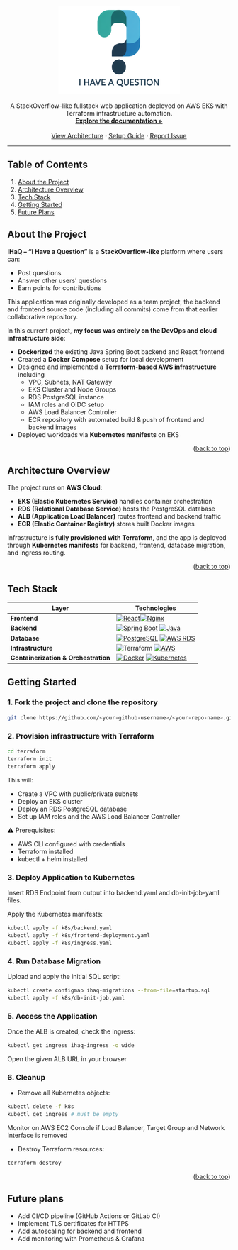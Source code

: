 <a id="readme-top"></a>

<div align="center">
  <img src="./frontend/images/logo.PNG" alt="Project Logo" width="275" height="200">
  <p align="center">
    A StackOverflow-like fullstack web application deployed on AWS EKS with Terraform infrastructure automation.
    <br />
    <a href="#about-the-project"><strong>Explore the documentation »</strong></a>
    <br />
    <br />
    <a href="#architecture-overview">View Architecture</a>
    ·
    <a href="#getting-started">Setup Guide</a>
    ·
    <a href="https://github.com/szabodorka/terraform-eks-fullstack-app/issues">Report Issue</a>
  </p>
</div>

---

## Table of Contents

1. [About the Project](#about-the-project)
2. [Architecture Overview](#architecture-overview)
3. [Tech Stack](#tech-stack)
4. [Getting Started](#getting-started)
5. [Future Plans](#future-plans)

## About the Project

**IHaQ – “I Have a Question”** is a **StackOverflow-like** platform where users can:

- Post questions
- Answer other users’ questions
- Earn points for contributions

This application was originally developed as a team project, the backend and frontend source code (including all commits) come from that earlier collaborative repository.

In this current project, **my focus was entirely on the DevOps and cloud infrastructure side**:

- **Dockerized** the existing Java Spring Boot backend and React frontend
- Created a **Docker Compose** setup for local development
- Designed and implemented a **Terraform-based AWS infrastructure** including
  - VPC, Subnets, NAT Gateway
  - EKS Cluster and Node Groups
  - RDS PostgreSQL instance
  - IAM roles and OIDC setup
  - AWS Load Balancer Controller
  - ECR repository with automated build & push of frontend and backend images
- Deployed workloads via **Kubernetes manifests** on EKS

<p align="right">(<a href="#readme-top">back to top</a>)</p>

## Architecture Overview

The project runs on **AWS Cloud**:

- **EKS (Elastic Kubernetes Service)** handles container orchestration
- **RDS (Relational Database Service)** hosts the PostgreSQL database
- **ALB (Application Load Balancer)** routes frontend and backend traffic
- **ECR (Elastic Container Registry)** stores built Docker images

Infrastructure is **fully provisioned with Terraform**, and the app is deployed through **Kubernetes manifests** for backend, frontend, database migration, and ingress routing.

<!-- _(Network diagram could be inserted here.)_ -->

<p align="right">(<a href="#readme-top">back to top</a>)</p>

## Tech Stack

| Layer                                | Technologies                                                                                                                                                                                                                                                                                |
| ------------------------------------ | ------------------------------------------------------------------------------------------------------------------------------------------------------------------------------------------------------------------------------------------------------------------------------------------- |
| **Frontend**                         | [![React](https://img.shields.io/badge/React-20232A?style=for-the-badge&logo=react&logoColor=61DAFB)](https://react.dev)[![Nginx](https://img.shields.io/badge/Nginx-009639?style=for-the-badge&logo=nginx&logoColor=white)](https://nginx.org)                                             |
| **Backend**                          | [![Spring Boot](https://img.shields.io/badge/Spring%20Boot-6DB33F?style=for-the-badge&logo=springboot&logoColor=white)](https://spring.io/projects/spring-boot) [![Java](https://img.shields.io/badge/Java-ED8B00?style=for-the-badge&logo=openjdk&logoColor=white)](https://www.java.com)  |
| **Database**                         | [![PostgreSQL](https://img.shields.io/badge/PostgreSQL-316192?style=for-the-badge&logo=postgresql&logoColor=white)](https://www.postgresql.org) [![AWS RDS](https://img.shields.io/badge/AWS%20RDS-527FFF?style=for-the-badge&logo=amazonrds&logoColor=white)](https://aws.amazon.com/rds/) |
| **Infrastructure**                   | ![Terraform](https://img.shields.io/badge/Terraform-844FBA?style=for-the-badge&logo=terraform&logoColor=white) [![AWS](https://img.shields.io/badge/AWS-232F3E?style=for-the-badge&logo=amazonaws&logoColor=white)](https://aws.amazon.com)                                                 |
| **Containerization & Orchestration** | [![Docker](https://img.shields.io/badge/Docker-2496ED?style=for-the-badge&logo=docker&logoColor=white)](https://www.docker.com) [![Kubernetes](https://img.shields.io/badge/Kubernetes-326CE5?style=for-the-badge&logo=kubernetes&logoColor=white)](https://kubernetes.io)                  |

## Getting Started

### 1. Fork the project and clone the repository

```bash
git clone https://github.com/<your-github-username>/<your-repo-name>.git
```

### 2. Provision infrastructure with Terraform

```bash
cd terraform
terraform init
terraform apply
```

This will:

- Create a VPC with public/private subnets
- Deploy an EKS cluster
- Deploy an RDS PostgreSQL database
- Set up IAM roles and the AWS Load Balancer Controller

⚠️ Prerequisites:

- AWS CLI configured with credentials
- Terraform installed
- kubectl + helm installed

### 3. Deploy Application to Kubernetes

Insert RDS Endpoint from output into backend.yaml and db-init-job-yaml files.

Apply the Kubernetes manifests:

```bash
kubectl apply -f k8s/backend.yaml
kubectl apply -f k8s/frontend-deployment.yaml
kubectl apply -f k8s/ingress.yaml
```

### 4. Run Database Migration

Upload and apply the initial SQL script:

```bash
kubectl create configmap ihaq-migrations --from-file=startup.sql
kubectl apply -f k8s/db-init-job.yaml
```

### 5. Access the Application

Once the ALB is created, check the ingress:

```bash
kubectl get ingress ihaq-ingress -o wide
```

Open the given ALB URL in your browser

### 6. Cleanup

- Remove all Kubernetes objects:

```bash
kubectl delete -f k8s
kubectl get ingress # must be empty
```

Monitor on AWS EC2 Console if Load Balancer, Target Group and Network Interface is removed

- Destroy Terraform resources:

```bash
terraform destroy
```

<p align="right">(<a href="#readme-top">back to top</a>)</p>

## Future plans

- Add CI/CD pipeline (GitHub Actions or GitLab CI)
- Implement TLS certificates for HTTPS
- Add autoscaling for backend and frontend
- Add monitoring with Prometheus & Grafana
